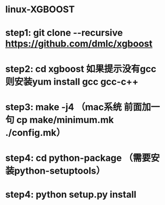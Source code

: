 # linux-XGBOOST
# step1: git clone --recursive https://github.com/dmlc/xgboost
# step2: cd xgboost 如果提示没有gcc 则安装yum install gcc gcc-c++
# step3: make -j4 （mac系统 前面加一句 cp make/minimum.mk ./config.mk）
# step4: cd python-package （需要安装python-setuptools）
# step4: python setup.py install
